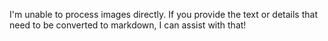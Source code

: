 I'm unable to process images directly. If you provide the text or details that need to be converted to markdown, I can assist with that!